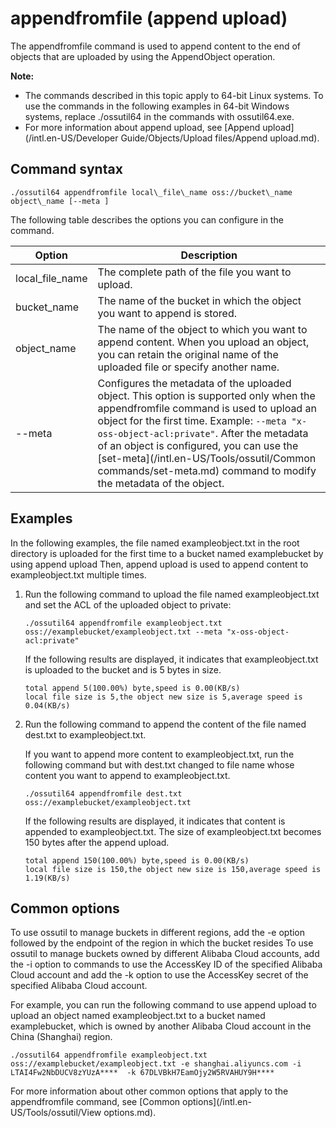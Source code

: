 # appendfromfile \(append upload\)

The appendfromfile command is used to append content to the end of objects that are uploaded by using the AppendObject operation.

**Note:**

-   The commands described in this topic apply to 64-bit Linux systems. To use the commands in the following examples in 64-bit Windows systems, replace ./ossutil64 in the commands with ossutil64.exe.
-   For more information about append upload, see [Append upload](/intl.en-US/Developer Guide/Objects/Upload files/Append upload.md).

## Command syntax

```
./ossutil64 appendfromfile local\_file\_name oss://bucket\_name object\_name [--meta ]
```

The following table describes the options you can configure in the command.

|Option|Description|
|------|-----------|
|local\_file\_name|The complete path of the file you want to upload.|
|bucket\_name|The name of the bucket in which the object you want to append is stored.|
|object\_name|The name of the object to which you want to append content. When you upload an object, you can retain the original name of the uploaded file or specify another name.|
|--meta|Configures the metadata of the uploaded object. This option is supported only when the appendfromfile command is used to upload an object for the first time. Example: `--meta "x-oss-object-acl:private"`. After the metadata of an object is configured, you can use the [set-meta](/intl.en-US/Tools/ossutil/Common commands/set-meta.md) command to modify the metadata of the object. |

## Examples

In the following examples, the file named exampleobject.txt in the root directory is uploaded for the first time to a bucket named examplebucket by using append upload Then, append upload is used to append content to exampleobject.txt multiple times.

1.  Run the following command to upload the file named exampleobject.txt and set the ACL of the uploaded object to private:

    ```
    ./ossutil64 appendfromfile exampleobject.txt oss://examplebucket/exampleobject.txt --meta "x-oss-object-acl:private"
    ```

    If the following results are displayed, it indicates that exampleobject.txt is uploaded to the bucket and is 5 bytes in size.

    ```
    total append 5(100.00%) byte,speed is 0.00(KB/s)
    local file size is 5,the object new size is 5,average speed is 0.04(KB/s)
    ```

2.  Run the following command to append the content of the file named dest.txt to exampleobject.txt.

    If you want to append more content to exampleobject.txt, run the following command but with dest.txt changed to file name whose content you want to append to exampleobject.txt.

    ```
    ./ossutil64 appendfromfile dest.txt oss://examplebucket/exampleobject.txt
    ```

    If the following results are displayed, it indicates that content is appended to exampleobject.txt. The size of exampleobject.txt becomes 150 bytes after the append upload.

    ```
    total append 150(100.00%) byte,speed is 0.00(KB/s)
    local file size is 150,the object new size is 150,average speed is 1.19(KB/s)
    ```


## Common options

To use ossutil to manage buckets in different regions, add the -e option followed by the endpoint of the region in which the bucket resides To use ossutil to manage buckets owned by different Alibaba Cloud accounts, add the -i option to commands to use the AccessKey ID of the specified Alibaba Cloud account and add the -k option to use the AccessKey secret of the specified Alibaba Cloud account.

For example, you can run the following command to use append upload to upload an object named exampleobject.txt to a bucket named examplebucket, which is owned by another Alibaba Cloud account in the China \(Shanghai\) region.

```
./ossutil64 appendfromfile exampleobject.txt oss://examplebucket/exampleobject.txt -e shanghai.aliyuncs.com -i LTAI4Fw2NbDUCV8zYUzA****  -k 67DLVBkH7EamOjy2W5RVAHUY9H****
```

For more information about other common options that apply to the appendfromfile command, see [Common options](/intl.en-US/Tools/ossutil/View options.md).

